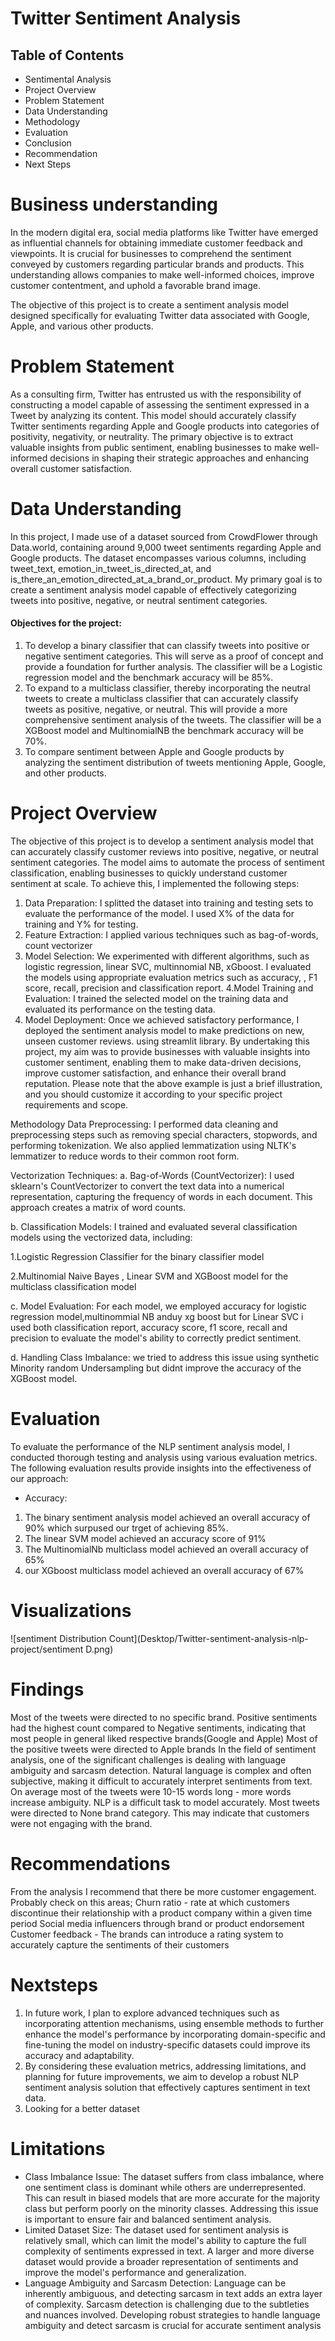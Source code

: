# Twitter Sentiment Analysis

## Table of Contents

- Sentimental Analysis
- Project Overview 
- Problem Statement 
- Data Understanding
- Methodology
- Evaluation
- Conclusion
- Recommendation
- Next Steps


# Business understanding
In the modern digital era, social media platforms like Twitter have emerged as influential channels for obtaining immediate customer feedback and viewpoints. It is crucial for businesses to comprehend the sentiment conveyed by customers regarding particular brands and products. This understanding allows companies to make well-informed choices, improve customer contentment, and uphold a favorable brand image.

The objective of this project is to create a sentiment analysis model designed specifically for evaluating Twitter data associated with Google, Apple, and various other products.


# Problem Statement

As a consulting firm, Twitter has entrusted us with the responsibility of constructing a model capable of assessing the sentiment expressed in a Tweet by analyzing its content. This model should accurately classify Twitter sentiments regarding Apple and Google products into categories of positivity, negativity, or neutrality. The primary objective is to extract valuable insights from public sentiment, enabling businesses to make well-informed decisions in shaping their strategic approaches and enhancing overall customer satisfaction.

# Data Understanding

In this project, I made use of a dataset sourced from CrowdFlower through Data.world, containing around 9,000 tweet sentiments regarding Apple and Google products. The dataset encompasses various columns, including tweet_text, emotion_in_tweet_is_directed_at, and is_there_an_emotion_directed_at_a_brand_or_product.
My primary goal is to create a sentiment analysis model capable of effectively categorizing tweets into positive, negative, or neutral sentiment categories.
#### Objectives for the project:

1. To develop a binary classifier that can classify tweets into positive or negative sentiment categories. This will serve as a proof of concept and provide a foundation for further analysis. The classifier will be a Logistic regression model and the benchmark accuracy will be 85%.
2. To expand to a multiclass classifier, thereby incorporating the neutral tweets to create a multiclass classifier that can accurately classify tweets as positive, negative, or neutral. This will provide a more comprehensive sentiment analysis of the tweets. The classifier will be a XGBoost model and MultinomialNB the benchmark accuracy will be 70%. 
3. To compare sentiment between Apple and Google products by analyzing the sentiment distribution of tweets mentioning Apple,  Google, and other products.

# Project Overview
The objective of this project is to develop a sentiment analysis model that can accurately classify customer reviews into positive, negative, or neutral sentiment categories. The model aims to automate the process of sentiment classification, enabling businesses to quickly understand customer sentiment at scale.
To achieve this, I implemented the following steps:
1. Data Preparation: I splitted the dataset into training and testing sets to evaluate the performance of the model. I used X% of the data for training and Y% for testing.
2. Feature Extraction: I applied various techniques such as bag-of-words, count vectorizer 
3. Model Selection: We experimented with different algorithms, such as logistic regression, linear SVC, multinnomial NB, xGboost. I evaluated the models using appropriate evaluation metrics such as accuracy, , F1 score, recall, precision and classification report.
4.Model Training and Evaluation: I trained the selected model on the training data and evaluated its performance on the testing data.
5. Model Deployment: Once we achieved satisfactory performance, I deployed the sentiment analysis model to make predictions on new, unseen customer reviews. using streamlit library.
By undertaking this project, my aim was to provide businesses with valuable insights into customer sentiment, enabling them to make data-driven decisions, improve customer satisfaction, and enhance their overall brand reputation.
Please note that the above example is just a brief illustration, and you should customize it according to your specific project requirements and scope.

Methodology
Data Preprocessing: I performed data cleaning and preprocessing steps such as removing special characters, stopwords, and performing tokenization. We also applied lemmatization using NLTK's lemmatizer to reduce words to their common root form.

Vectorization Techniques:
a. Bag-of-Words (CountVectorizer): I used sklearn's CountVectorizer to convert the text data into a numerical representation, capturing the frequency of words in each document. This approach creates a matrix of word counts.

b. Classification Models: I trained and evaluated several classification models using the vectorized data, including:

1.Logistic Regression Classifier for the binary classifier model

2.Multinomial Naive Bayes , Linear SVM and XGBoost model for the multiclass classification model 


c. Model Evaluation: For each model, we employed  accuracy for logistic regression model,multinommial NB anduy xg boost but for Linear SVC i used both classification report, accuracy score, f1 score, recall and precision to evaluate the model's ability to correctly predict sentiment.

d. Handling Class Imbalance: we tried to address this issue using synthetic Minority random Undersampling but didnt improve the accuracy of the XGBoost model.

# Evaluation
To evaluate the performance of the NLP sentiment analysis model, I conducted thorough testing and analysis using various evaluation metrics. The following evaluation results provide insights into the effectiveness of our approach:
* Accuracy:
1. The binary sentiment analysis model achieved an overall accuracy of 90% which surpused our trget of achieving 85%.
2. The linear SVM model achieved an accuracy score of 91%
3. The MultinomialNb multiclass model achieved an overall accuracy of 65%
4. our XGboost multiclass model achieved an overall accuracy of 67%

# Visualizations
 ![sentiment Distribution Count](Desktop/Twitter-sentiment-analysis-nlp-project/sentiment D.png)


 # Findings
Most of the tweets were directed to no specific brand.
Positive sentiments had the highest count compared to Negative sentiments, indicating that most people in general liked respective brands(Google and Apple)
Most of the positive tweets were directed to Apple brands
In the field of sentiment analysis, one of the significant challenges is dealing with language ambiguity and sarcasm detection. Natural language is complex and often subjective, making it difficult to accurately interpret sentiments from text.
On average most of the tweets were 10-15 words long - more words increase ambiguity.
NLP is a difficult task to model accurately.
Most tweets were directed to None brand category. This may indicate that customers were not engaging with the brand.

# Recommendations
From the analysis I recommend that there be more customer engagement.
Probably check on this areas;
Churn ratio - rate at which customers discontinue their relationship with a product company within a given time period
Social media influencers through brand or product endorsement
Customer feedback - The brands can introduce a rating system to accurately capture the sentiments of their customers

# Nextsteps
1. In  future work, I plan to explore advanced techniques such as incorporating attention mechanisms, using ensemble methods to further enhance the model's performance by incorporating domain-specific and fine-tuning the model on industry-specific datasets could improve its accuracy and adaptability.
2. By considering these evaluation metrics, addressing limitations, and planning for future improvements, we aim to develop a robust NLP sentiment analysis solution that effectively captures sentiment in text data.
3. Looking for a better dataset 

# Limitations
- Class Imbalance Issue: The dataset suffers from class imbalance, where one sentiment class is dominant while others are underrepresented. This can result in biased models that are more accurate for the majority class but perform poorly on the minority classes. Addressing this issue is important to ensure fair and balanced sentiment analysis.
- Limited Dataset Size: The dataset used for sentiment analysis is relatively small, which can limit the model's ability to capture the full complexity of sentiments expressed in text. A larger and more diverse dataset would provide a broader representation of sentiments and improve the model's performance and generalization.
- Language Ambiguity and Sarcasm Detection: Language can be inherently ambiguous, and detecting sarcasm in text adds an extra layer of complexity. Sarcasm detection is challenging due to the subtleties and nuances involved. Developing robust strategies to handle language ambiguity and detect sarcasm is crucial for accurate sentiment analysis